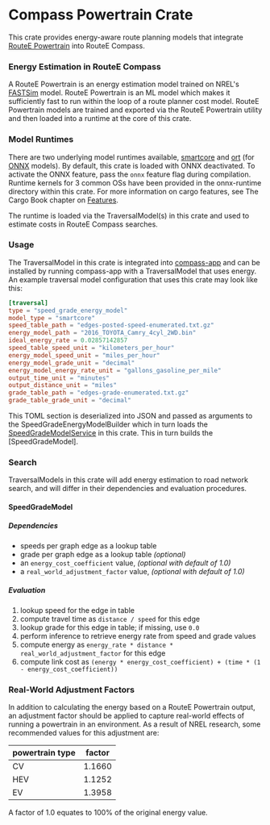 # Compass Powertrain Crate

This crate provides energy-aware route planning models that integrate [RouteE Powertrain](https://github.com/nrel/routee-powertrain) into RouteE Compass.

### Energy Estimation in RouteE Compass

A RouteE Powertrain is an energy estimation model trained on NREL's [FASTSim](https://www.nrel.gov/transportation/fastsim.html) model.
RouteE Powertrain is an ML model which makes it sufficiently fast to run within the loop of a route planner cost model.
RouteE Powertrain models are trained and exported via the RouteE Powertrain utility and then loaded into a runtime at the core of this crate.

### Model Runtimes

There are two underlying model runtimes available, [smartcore](https://smartcorelib.org/) and [ort](https://github.com/pykeio/ort) (for [ONNX](https://onnx.ai/) models).
By default, this crate is loaded with ONNX deactivated. 
To activate the ONNX feature, pass the `onnx` feature flag during compilation.
Runtime kernels for 3 common OSs have been provided in the onnx-runtime directory within this crate.
For more information on cargo features, see The Cargo Book chapter on [Features](https://doc.rust-lang.org/cargo/reference/features.html).

The runtime is loaded via the TraversalModel(s) in this crate and used to estimate costs in RouteE Compass searches.

### Usage

The TraversalModel in this crate is integrated into [compass-app](../compass-app/README.md) and can be installed by running compass-app with a TraversalModel that uses energy.
An example traversal model configuration that uses this crate may look like this:

```toml
[traversal]
type = "speed_grade_energy_model"
model_type = "smartcore"
speed_table_path = "edges-posted-speed-enumerated.txt.gz"
energy_model_path = "2016_TOYOTA_Camry_4cyl_2WD.bin"
ideal_energy_rate = 0.02857142857
speed_table_speed_unit = "kilometers_per_hour"
energy_model_speed_unit = "miles_per_hour"
energy_model_grade_unit = "decimal"
energy_model_energy_rate_unit = "gallons_gasoline_per_mile"
output_time_unit = "minutes"
output_distance_unit = "miles"
grade_table_path = "edges-grade-enumerated.txt.gz"
grade_table_grade_unit = "decimal"
```

This TOML section is deserialized into JSON and passed as arguments to the SpeedGradeEnergyModelBuilder which in turn loads the [SpeedGradeModelService] in this crate.
This in turn builds the [SpeedGradeModel].

### Search

TraversalModels in this crate will add energy estimation to road network search, and will differ in their dependencies and evaluation procedures. 

#### SpeedGradeModel

##### Dependencies

- speeds per graph edge as a lookup table
- grade per graph edge as a lookup table _(optional)_
- an `energy_cost_coefficient` value, _(optional with default of 1.0)_
- a `real_world_adjustment_factor` value, _(optional with default of 1.0)_

##### Evaluation

1. lookup speed for the edge in table
2. compute travel time as `distance / speed` for this edge
3. lookup grade for this edge in table; if missing, use `0.0`
4. perform inference to retrieve energy rate from speed and grade values
5. compute energy as `energy_rate * distance * real_world_adjustment_factor` for this edge 
6. compute link cost as `(energy * energy_cost_coefficient) + (time * (1 - energy_cost_coefficient))`

### Real-World Adjustment Factors

In addition to calculating the energy based on a RouteE Powertrain output, an adjustment factor should be applied to capture real-world effects of running a powertrain in an environment.
As a result of NREL research, some recommended values for this adjustment are:

powertrain type | factor
--- | ---
CV  | 1.1660
HEV | 1.1252
EV  | 1.3958

A factor of 1.0 equates to 100% of the original energy value.

[SpeedGradeModelService]: crate::routee::speed_grade_model_service::SpeedGradeModelService
[SpeedGradeModelService]: crate::routee::speed_grade_model::SpeedGradeModel